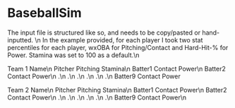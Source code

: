 # BaseballSim

The input file is structured like so, and needs to be copy/pasted or hand-inputted. \n
In the example provided, for each player I took two stat percentiles for each player, wxOBA for Pitching/Contact and Hard-Hit-% for Power. Stamina was set to 100 as a default.\n

Team 1 Name\n
Pitcher Pitching Stamina\n
Batter1 Contact Power\n
Batter2 Contact Power\n
.\n
.\n
.\n
.\n
.\n
.\n
Batter9 Contact Power

Team 2 Name\n
Pitcher Pitching Stamina\n
Batter1 Contact Power\n
Batter2 Contact Power\n
.\n
.\n
.\n
.\n
.\n
.\n
Batter9 Contact Power\n
